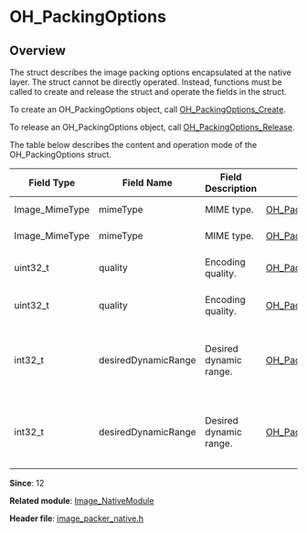 # OH_PackingOptions
<!--Kit: Image Kit-->
<!--Subsystem: Multimedia-->
<!--Owner: @aulight02-->
<!--Designer: @liyang_bryan-->
<!--Tester: @xchaosioda-->
<!--Adviser: @w_Machine_cc-->

## Overview

The struct describes the image packing options encapsulated at the native layer. The struct cannot be directly operated. Instead, functions must be called to create and release the struct and operate the fields in the struct.

To create an OH_PackingOptions object, call [OH_PackingOptions_Create](capi-image-packer-native-h.md#oh_packingoptions_create).

To release an OH_PackingOptions object, call [OH_PackingOptions_Release](capi-image-packer-native-h.md#oh_packingoptions_release).

The table below describes the content and operation mode of the OH_PackingOptions struct.

| Field Type| Field Name| Field Description|Operation Function| Function Description|
| -------- | -------- | -------- | -------- | -------- |
| Image_MimeType | mimeType | MIME type.| [OH_PackingOptions_GetMimeType](capi-image-packer-native-h.md#oh_packingoptions_getmimetype) | Obtains the MIME type.|
| Image_MimeType | mimeType | MIME type.| [OH_PackingOptions_SetMimeType](capi-image-packer-native-h.md#oh_packingoptions_setmimetype) | Sets the MIME type.|
| uint32_t | quality | Encoding quality.| [OH_PackingOptions_GetQuality](capi-image-packer-native-h.md#oh_packingoptions_getquality) | Obtains the encoding quality.|
| uint32_t | quality | Encoding quality.| [OH_PackingOptions_SetQuality](capi-image-packer-native-h.md#oh_packingoptions_setquality) | Sets the encoding quality.|
| int32_t | desiredDynamicRange | Desired dynamic range.| [OH_PackingOptions_GetDesiredDynamicRange](capi-image-packer-native-h.md#oh_packingoptions_getdesireddynamicrange) | Obtains the desired dynamic range during encoding.|
| int32_t | desiredDynamicRange | Desired dynamic range.| [OH_PackingOptions_SetDesiredDynamicRange](capi-image-packer-native-h.md#oh_packingoptions_setdesireddynamicrange) | Sets the desired dynamic range during encoding.|

**Since**: 12

**Related module**: [Image_NativeModule](capi-image-nativemodule.md)

**Header file**: [image_packer_native.h](capi-image-packer-native-h.md)
